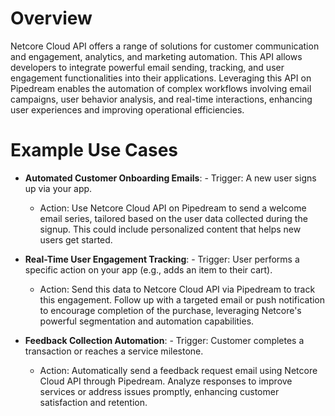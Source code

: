 # Overview

Netcore Cloud API offers a range of solutions for customer communication and engagement, analytics, and marketing automation. This API allows developers to integrate powerful email sending, tracking, and user engagement functionalities into their applications. Leveraging this API on Pipedream enables the automation of complex workflows involving email campaigns, user behavior analysis, and real-time interactions, enhancing user experiences and improving operational efficiencies.

# Example Use Cases

- **Automated Customer Onboarding Emails**: - Trigger: A new user signs up via your app.
  - Action: Use Netcore Cloud API on Pipedream to send a welcome email series, tailored based on the user data collected during the signup. This could include personalized content that helps new users get started.

- **Real-Time User Engagement Tracking**: - Trigger: User performs a specific action on your app (e.g., adds an item to their cart).
  - Action: Send this data to Netcore Cloud API via Pipedream to track this engagement. Follow up with a targeted email or push notification to encourage completion of the purchase, leveraging Netcore's powerful segmentation and automation capabilities.

- **Feedback Collection Automation**: - Trigger: Customer completes a transaction or reaches a service milestone.
  - Action: Automatically send a feedback request email using Netcore Cloud API through Pipedream. Analyze responses to improve services or address issues promptly, enhancing customer satisfaction and retention.
